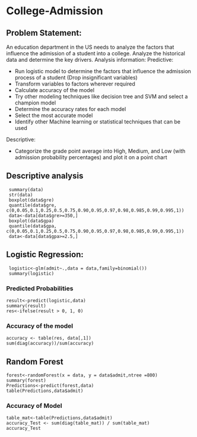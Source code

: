# College-Admission
## Problem Statement:
An education department in the US needs to analyze the factors that influence the
admission of a student into a college. Analyze the historical data and determine the
key drivers.
Analysis information:
Predictive:
 - Run logistic model to determine the factors that influence the admission process
   of a student (Drop insignificant variables)
 - Transform variables to factors wherever required
 - Calculate accuracy of the model
 - Try other modeling techniques like decision tree and SVM and select a champion
   model
 - Determine the accuracy rates for each model
 - Select the most accurate model
 - Identify other Machine learning or statistical techniques that can be used
  
 Descriptive:
 - Categorize the grade point average into High, Medium, and Low (with admission
   probability percentages) and plot it on a point chart

## Descriptive analysis
     summary(data)
     str(data)
     boxplot(data$gre)     
     quantile(data$gre, c(0,0.05,0.1,0.25,0.5,0.75,0.90,0.95,0.97,0.98,0.985,0.99,0.995,1))
     data<-data[data$gre>=350,]
     boxplot(data$gpa)
     quantile(data$gpa, c(0,0.05,0.1,0.25,0.5,0.75,0.90,0.95,0.97,0.98,0.985,0.99,0.995,1))
     data<-data[data$gpa>=2.5,]

## Logistic Regression:
     logistic<-glm(admit~.,data = data,family=binomial())
     summary(logistic)
### Predicted Probabilities
    result<-predict(logistic,data)
    summary(result)
    res<-ifelse(result > 0, 1, 0)
### Accuracy of the model
    accuracy <- table(res, data[,1])
    sum(diag(accuracy))/sum(accuracy)

## Random Forest
    forest<-randomForest(x = data, y = data$admit,ntree =800)
    summary(forest)
    Predictions<-predict(forest,data)
    table(Predictions,data$admit)
### Accuracy of Model
    table_mat<-table(Predictions,data$admit)
    accuracy_Test <- sum(diag(table_mat)) / sum(table_mat)
    accuracy_Test
